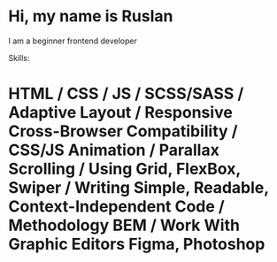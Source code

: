 # Hi, my name is Ruslan
   I am a beginner frontend developer 







 Skills: 
 # HTML / CSS / JS / SCSS/SASS / Adaptive Layout / Responsive  Cross-Browser Compatibility / CSS/JS Animation / Parallax Scrolling / Using Grid, FlexBox, Swiper / Writing Simple, Readable, Context-Independent Code / Methodology BEM / Work With Graphic Editors Figma, Photoshop






